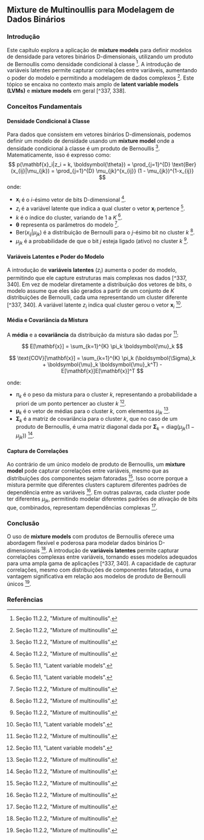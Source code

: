 ## Mixture de Multinoullis para Modelagem de Dados Binários
### Introdução
Este capítulo explora a aplicação de **mixture models** para definir modelos de densidade para vetores binários D-dimensionais, utilizando um produto de Bernoullis como densidade condicional à classe [^340]. A introdução de variáveis latentes permite capturar correlações entre variáveis, aumentando o poder do modelo e permitindo a modelagem de dados complexos [^340]. Este tópico se encaixa no contexto mais amplo de **latent variable models (LVMs)** e **mixture models** em geral [^337, 338].

### Conceitos Fundamentais
#### Densidade Condicional à Classe
Para dados que consistem em vetores binários D-dimensionais, podemos definir um modelo de densidade usando um **mixture model** onde a densidade condicional à classe é um produto de Bernoullis [^340]. Matematicamente, isso é expresso como:
$$
p(\mathbf{x}_i|z_i = k, \boldsymbol{\theta}) = \prod_{j=1}^{D} \text{Ber}(x_{ij}|\mu_{jk}) = \prod_{j=1}^{D} \mu_{jk}^{x_{ij}} (1 - \mu_{jk})^{1-x_{ij}}
$$
onde:
*   $\mathbf{x}_i$ é o *i*-ésimo vetor de bits D-dimensional [^340].
*   $z_i$ é a variável latente que indica a qual cluster o vetor $\mathbf{x}_i$ pertence [^337].
*   $k$ é o índice do cluster, variando de 1 a *K* [^337].
*   $\boldsymbol{\theta}$ representa os parâmetros do modelo [^340].
*   $\text{Ber}(x_{ij}|\mu_{jk})$ é a distribuição de Bernoulli para o *j*-ésimo bit no cluster *k* [^340].
*   $\mu_{jk}$ é a probabilidade de que o bit *j* esteja ligado (ativo) no cluster *k* [^340].

#### Variáveis Latentes e Poder do Modelo
A introdução de **variáveis latentes** ($z_i$) aumenta o poder do modelo, permitindo que ele capture estruturas mais complexas nos dados [^337, 340]. Em vez de modelar diretamente a distribuição dos vetores de bits, o modelo assume que eles são gerados a partir de um conjunto de *K* distribuições de Bernoulli, cada uma representando um cluster diferente [^337, 340]. A variável latente $z_i$ indica qual cluster gerou o vetor $\mathbf{x}_i$ [^337].

#### Média e Covariância da Mistura
A **média** e a **covariância** da distribuição da mistura são dadas por [^340]:

$$
E[\mathbf{x}] = \sum_{k=1}^{K} \pi_k \boldsymbol{\mu}_k
$$

$$
\text{COV}[\mathbf{x}] = \sum_{k=1}^{K} \pi_k (\boldsymbol{\Sigma}_k + \boldsymbol{\mu}_k \boldsymbol{\mu}_k^T) - E[\mathbf{x}]E[\mathbf{x}]^T
$$

onde:

*   $\pi_k$ é o peso da mistura para o cluster *k*, representando a probabilidade a priori de um ponto pertencer ao cluster *k* [^337].
*   $\boldsymbol{\mu}_k$ é o vetor de médias para o cluster *k*, com elementos $\mu_{jk}$ [^340].
*   $\boldsymbol{\Sigma}_k$ é a matriz de covariância para o cluster *k*, que no caso de um produto de Bernoullis, é uma matriz diagonal dada por $\boldsymbol{\Sigma}_k = \text{diag}(\mu_{jk}(1 - \mu_{jk}))$ [^340].

#### Captura de Correlações
Ao contrário de um único modelo de produto de Bernoullis, um **mixture model** pode capturar correlações entre variáveis, mesmo que as distribuições dos componentes sejam fatoradas [^340]. Isso ocorre porque a mistura permite que diferentes clusters capturem diferentes padrões de dependência entre as variáveis [^340]. Em outras palavras, cada cluster pode ter diferentes $\mu_{jk}$, permitindo modelar diferentes padrões de ativação de bits que, combinados, representam dependências complexas [^340].

### Conclusão
O uso de **mixture models** com produtos de Bernoullis oferece uma abordagem flexível e poderosa para modelar dados binários D-dimensionais [^340]. A introdução de **variáveis latentes** permite capturar correlações complexas entre variáveis, tornando esses modelos adequados para uma ampla gama de aplicações [^337, 340]. A capacidade de capturar correlações, mesmo com distribuições de componentes fatoradas, é uma vantagem significativa em relação aos modelos de produto de Bernoulli únicos [^340].

### Referências
[^337]: Seção 11.1, "Latent variable models".
[^338]: Figura 11.1, "A DGM with and without hidden variables".
[^340]: Seção 11.2.2, "Mixture of multinoullis".

<!-- END -->